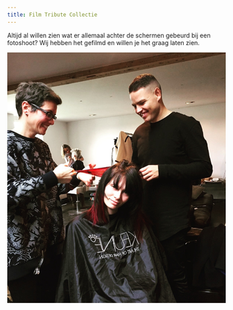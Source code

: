 ```yaml
---
title: Film Tribute Collectie
---
```



Altijd al willen zien wat er allemaal achter de schermen gebeurd bij een fotoshoot? Wij hebben het gefilmd en willen je het graag laten zien.

[![](/uploads/versions/kapper-pim-kimm-fotoshoot---x----1200-1376x---.jpg)](https://www.youtube.com/watch?v=PRKQ3t83iGw)